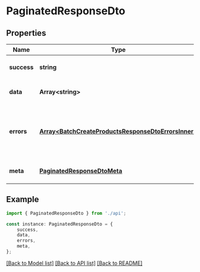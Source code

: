 # PaginatedResponseDto


## Properties

Name | Type | Description | Notes
------------ | ------------- | ------------- | -------------
**success** | **string** | Operation result status | [default to undefined]
**data** | **Array&lt;string&gt;** | Paginated data array | [optional] [default to undefined]
**errors** | [**Array&lt;BatchCreateProductsResponseDtoErrorsInner&gt;**](BatchCreateProductsResponseDtoErrorsInner.md) | Array of errors (only present when success is false or partial) | [optional] [default to undefined]
**meta** | [**PaginatedResponseDtoMeta**](PaginatedResponseDtoMeta.md) |  | [optional] [default to undefined]

## Example

```typescript
import { PaginatedResponseDto } from './api';

const instance: PaginatedResponseDto = {
    success,
    data,
    errors,
    meta,
};
```

[[Back to Model list]](../README.md#documentation-for-models) [[Back to API list]](../README.md#documentation-for-api-endpoints) [[Back to README]](../README.md)
